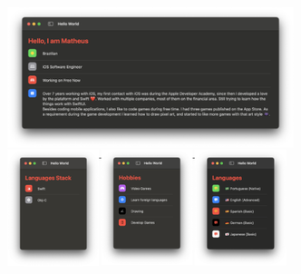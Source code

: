 <a href="#">
  <img src="https://github.com/cardoso19/cardoso19/blob/main/Me.png?raw=true" alt="Over 7 years working with iOS, my first contact with iOS was during the Apple Developer Academy, since then I developed a love by the plataform and Swift ❤️. Worked with multiple companies, most of them on the financial area. Still trying to learn how the things work with SwiftUI. Besides coding mobile applications, I also like to code games during free time. I had three games published on the App Store. As a requirement during the game development I learned how to draw pixel art, and started to like more games with that art style 👾"/>
</a>
<a href="#">
  <img align="top" src="https://github.com/cardoso19/cardoso19/blob/main/Languages_Stack.png?raw=true" width="32%"/>
</a>
<a href="#">
  <img align="top" src="https://github.com/cardoso19/cardoso19/blob/main/Hobbies.png?raw=true" width="32%"/>
</a>
<a href="#">
  <img align="top" src="https://github.com/cardoso19/cardoso19/blob/main/Languages.png?raw=true" width="32%"/>
</a>
